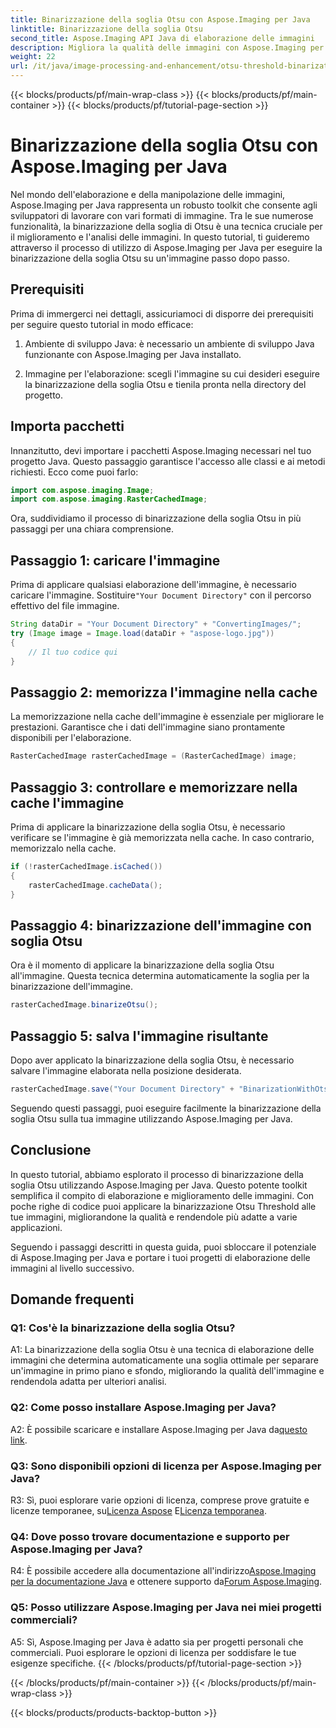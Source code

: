 ```yaml
---
title: Binarizzazione della soglia Otsu con Aspose.Imaging per Java
linktitle: Binarizzazione della soglia Otsu
second_title: Aspose.Imaging API Java di elaborazione delle immagini
description: Migliora la qualità delle immagini con Aspose.Imaging per la binarizzazione della soglia Otsu di Java. Segui la nostra guida passo passo per raggiungere l'eccellenza nell'elaborazione delle immagini.
weight: 22
url: /it/java/image-processing-and-enhancement/otsu-threshold-binarization/
---
```


{{< blocks/products/pf/main-wrap-class >}}
{{< blocks/products/pf/main-container >}}
{{< blocks/products/pf/tutorial-page-section >}}

# Binarizzazione della soglia Otsu con Aspose.Imaging per Java

Nel mondo dell'elaborazione e della manipolazione delle immagini, Aspose.Imaging per Java rappresenta un robusto toolkit che consente agli sviluppatori di lavorare con vari formati di immagine. Tra le sue numerose funzionalità, la binarizzazione della soglia di Otsu è una tecnica cruciale per il miglioramento e l'analisi delle immagini. In questo tutorial, ti guideremo attraverso il processo di utilizzo di Aspose.Imaging per Java per eseguire la binarizzazione della soglia Otsu su un'immagine passo dopo passo.

## Prerequisiti

Prima di immergerci nei dettagli, assicuriamoci di disporre dei prerequisiti per seguire questo tutorial in modo efficace:

1. Ambiente di sviluppo Java: è necessario un ambiente di sviluppo Java funzionante con Aspose.Imaging per Java installato.

2. Immagine per l'elaborazione: scegli l'immagine su cui desideri eseguire la binarizzazione della soglia Otsu e tienila pronta nella directory del progetto.

## Importa pacchetti

Innanzitutto, devi importare i pacchetti Aspose.Imaging necessari nel tuo progetto Java. Questo passaggio garantisce l'accesso alle classi e ai metodi richiesti. Ecco come puoi farlo:

```java
import com.aspose.imaging.Image;
import com.aspose.imaging.RasterCachedImage;
```

Ora, suddividiamo il processo di binarizzazione della soglia Otsu in più passaggi per una chiara comprensione.

## Passaggio 1: caricare l'immagine


 Prima di applicare qualsiasi elaborazione dell'immagine, è necessario caricare l'immagine. Sostituire`"Your Document Directory"` con il percorso effettivo del file immagine. 

```java
String dataDir = "Your Document Directory" + "ConvertingImages/";
try (Image image = Image.load(dataDir + "aspose-logo.jpg"))
{
    // Il tuo codice qui
}
```

## Passaggio 2: memorizza l'immagine nella cache

La memorizzazione nella cache dell'immagine è essenziale per migliorare le prestazioni. Garantisce che i dati dell'immagine siano prontamente disponibili per l'elaborazione.

```java
RasterCachedImage rasterCachedImage = (RasterCachedImage) image;
```

## Passaggio 3: controllare e memorizzare nella cache l'immagine

Prima di applicare la binarizzazione della soglia Otsu, è necessario verificare se l'immagine è già memorizzata nella cache. In caso contrario, memorizzalo nella cache.

```java
if (!rasterCachedImage.isCached())
{
    rasterCachedImage.cacheData();
}
```

## Passaggio 4: binarizzazione dell'immagine con soglia Otsu

Ora è il momento di applicare la binarizzazione della soglia Otsu all'immagine. Questa tecnica determina automaticamente la soglia per la binarizzazione dell'immagine.

```java
rasterCachedImage.binarizeOtsu();
```

## Passaggio 5: salva l'immagine risultante

Dopo aver applicato la binarizzazione della soglia Otsu, è necessario salvare l'immagine elaborata nella posizione desiderata.

```java
rasterCachedImage.save("Your Document Directory" + "BinarizationWithOtsuThreshold_out.jpg");
```

Seguendo questi passaggi, puoi eseguire facilmente la binarizzazione della soglia Otsu sulla tua immagine utilizzando Aspose.Imaging per Java.

## Conclusione

In questo tutorial, abbiamo esplorato il processo di binarizzazione della soglia Otsu utilizzando Aspose.Imaging per Java. Questo potente toolkit semplifica il compito di elaborazione e miglioramento delle immagini. Con poche righe di codice puoi applicare la binarizzazione Otsu Threshold alle tue immagini, migliorandone la qualità e rendendole più adatte a varie applicazioni.

Seguendo i passaggi descritti in questa guida, puoi sbloccare il potenziale di Aspose.Imaging per Java e portare i tuoi progetti di elaborazione delle immagini al livello successivo.

## Domande frequenti

### Q1: Cos'è la binarizzazione della soglia Otsu?

A1: La binarizzazione della soglia Otsu è una tecnica di elaborazione delle immagini che determina automaticamente una soglia ottimale per separare un'immagine in primo piano e sfondo, migliorando la qualità dell'immagine e rendendola adatta per ulteriori analisi.

### Q2: Come posso installare Aspose.Imaging per Java?

 A2: È possibile scaricare e installare Aspose.Imaging per Java da[questo link](https://releases.aspose.com/imaging/java/).

### Q3: Sono disponibili opzioni di licenza per Aspose.Imaging per Java?

 R3: Sì, puoi esplorare varie opzioni di licenza, comprese prove gratuite e licenze temporanee, su[Licenza Aspose](https://purchase.aspose.com/buy) E[Licenza temporanea](https://purchase.aspose.com/temporary-license/).

### Q4: Dove posso trovare documentazione e supporto per Aspose.Imaging per Java?

 R4: È possibile accedere alla documentazione all'indirizzo[Aspose.Imaging per la documentazione Java](https://reference.aspose.com/imaging/java/) e ottenere supporto da[Forum Aspose.Imaging](https://forum.aspose.com/).

### Q5: Posso utilizzare Aspose.Imaging per Java nei miei progetti commerciali?

A5: Sì, Aspose.Imaging per Java è adatto sia per progetti personali che commerciali. Puoi esplorare le opzioni di licenza per soddisfare le tue esigenze specifiche.
{{< /blocks/products/pf/tutorial-page-section >}}

{{< /blocks/products/pf/main-container >}}
{{< /blocks/products/pf/main-wrap-class >}}

{{< blocks/products/products-backtop-button >}}
